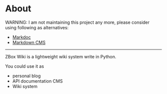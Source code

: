 # About

WARNING: I am not maintaining this project any more, please consider using following as alternatives:

 - [Markdoc](http://markdoc.org)
 - [Markdown CMS](http://www.markdowncms.com/home)


---- 

ZBox Wiki is a lightweight wiki system write in Python.

You could use it as

 - personal blog
 - API documentation CMS
 - Wiki system


